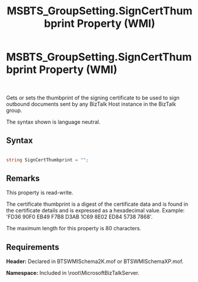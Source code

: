 ﻿---
title: MSBTS_GroupSetting.SignCertThumbprint Property (WMI)
TOCTitle: MSBTS_GroupSetting.SignCertThumbprint Property (WMI)
ms:assetid: 6e545297-da6d-4e57-9d26-4ebce88b9a72
ms:mtpsurl: https://msdn.microsoft.com/en-us/library/Aa560718(v=BTS.80)
ms:contentKeyID: 51528784
ms.date: 08/30/2017
mtps_version: v=BTS.80
---

# MSBTS\_GroupSetting.SignCertThumbprint Property (WMI)

 

Gets or sets the thumbprint of the signing certificate to be used to sign outbound documents sent by any BizTalk Host instance in the BizTalk group.

The syntax shown is language neutral.

## Syntax

```C#
  
string SignCertThumbprint = "";   
```

## Remarks

This property is read-write.

The certificate thumbprint is a digest of the certificate data and is found in the certificate details and is expressed as a hexadecimal value. Example: 'FD36 90F0 EB49 F7B8 D3AB 1C69 8E02 ED84 5738 7868'.

The maximum length for this property is 80 characters.

## Requirements

**Header:** Declared in BTSWMISchema2K.mof or BTSWMISchemaXP.mof.

**Namespace:** Included in \\root\\MicrosoftBizTalkServer.

